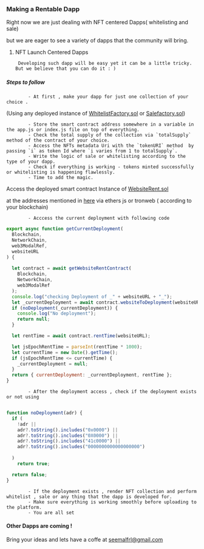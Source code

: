 ### Making a Rentable Dapp

Right now we are just dealing with NFT centered Dapps( whitelisting and sale)

but we are eager to see a variety of dapps that the community will bring.

1. NFT Launch Centered Dapps

        Developing such dapp will be easy yet it can be a little tricky. But we believe that you can do it : )

##### Steps to follow
            - At first , make your dapp for just one collection of your choice . 
   (Using any deployed instance of [WhitelistFactory.sol](https://github.com/umaresso/Rent-Web3-Polygon-Included/blob/master/contracts/WhitelistFactory.sol) or [Salefactory.sol](https://github.com/umaresso/Rent-Web3-Polygon-Included/blob/master/contracts/SaleFactory.sol))
   
   
            - Store the smart contract address somewhere in a variable in the app.js or index.js file on top of everything.
            - Check the total supply of the collection via `totalSupply` method of the contract of your choice.
            - Access the NFTs metadata Uri with the `tokenURI` method  by passing `i` as token Id where `i varies from 1 to totalSupply`.
            - Write the logic of sale or whitelisting according to the type of your dapp.
            - Check if everything is working - tokens minted successfully or whitelisting is happening flawlessly.
            - Time to add the magic.
   Access the deployed smart contract Instance of [WebsiteRent.sol](https://github.com/umaresso/Rent-Web3-Polygon-Included/blob/master/contracts/WebsiteRent.sol)
   
   at the addresses mentioned in [here](https://github.com/umaresso/Rentweb3-docs/blob/main/Dapp-renting.md) via ethers js or tronweb ( according to your blockchain)
   
            - Acccess the current deployment with following code

``` javascript
export async function getCurrentDeployment(
  Blockchain,
  NetworkChain,
  web3ModalRef,
  websiteURL
) {
  
  let contract = await getWebsiteRentContract(
    Blockchain,
    NetworkChain,
    web3ModalRef
  );
  console.log("checking Deployment of _" + websiteURL + "_");
  let _currentDeployment = await contract.websiteToDeployment(websiteURL);
  if (noDeployment(_currentDeployment)) {
    console.log("No deployment");
    return null;
  }

  let rentTime = await contract.rentTime(websiteURL);

  let jsEpochRentTime = parseInt(rentTime * 1000);
  let currentTime = new Date().getTime();
  if (jsEpochRentTime <= currentTime) {
    _currentDeployment = null;
  }
  return { currentDeployment: _currentDeployment, rentTime };
}


```

            - After the deployment access , check if the deployment exists or not using 
``` javascript

function noDeployment(adr) {
  if (
    !adr ||
    adr?.toString().includes("0x0000") ||
    adr?.toString().includes("0X0000") ||
    adr?.toString().includes("41c0000") ||
    adr?.toString().includes("0000000000000000000") 
    
  )
    return true;

  return false;
}
```
            - If the deployment exists , render NFT collection and perform whitelist , sale or any thing that the dapp is developed for.
            - Make sure everything is working smoothly before uploading to the platform.
            - You are all set
    
#### Other Dapps are coming !
Bring your ideas and lets have a coffe at seemalfrl@gmail.com
    
    
